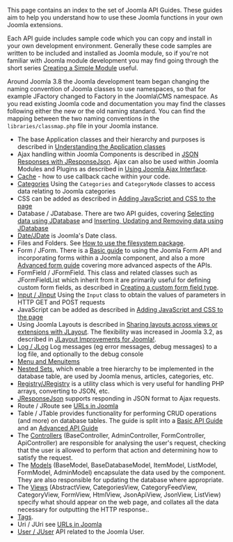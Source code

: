 <!-- Filename: API_Guides / Display title: API Guides -->

This page contains an index to the set of Joomla API Guides. These
guides aim to help you understand how to use these Joomla functions in
your own Joomla extensions.

Each API guide includes sample code which you can copy and install in
your own development environment. Generally these code samples are
written to be included and installed as Joomla module, so if you're not
familiar with Joomla module development you may find going through the
short series [Creating a Simple
Module](https://docs.joomla.org/Creating_a_simple_module "Creating a simple module")
useful.

Around Joomla 3.8 the Joomla development team began changing the naming
convention of Joomla classes to use namespaces, so that for example
JFactory changed to Factory in the Joomla\CMS namespace. As you read
existing Joomla code and documentation you may find the classes
following either the new or the old naming standard. You can find the
mapping between the two naming conventions in the
`libraries/classmap.php` file in your Joomla instance.

- The base Application classes and their hierarchy and purposes is
  described in [Understanding the Application
  classes](https://docs.joomla.org/J3.x:Understanding_the_Application_classes "J3.x:Understanding the Application classes")
- Ajax handling within Joomla Components is described in [JSON Responses
  with
  JResponseJson](https://docs.joomla.org/JSON_Responses_with_JResponseJson "JSON Responses with JResponseJson").
  Ajax can also be used within Joomla Modules and Plugins as described
  in [Using Joomla Ajax
  Interface](https://docs.joomla.org/Using_Joomla_Ajax_Interface "Using Joomla Ajax Interface").
- [Cache](https://docs.joomla.org/Cache_Basic_API_Guide "Cache Basic API Guide") -
  how to use callback cache within your code.
- [Categories](https://docs.joomla.org/Categories_and_CategoryNodes_API_Guide "Categories and CategoryNodes API Guide")
  Using the `Categories` and `CategoryNode` classes to access data
  relating to Joomla categories
- CSS can be added as described in
  <a href="https://docs.joomla.org/Adding_JavaScript_and_CSS_to_the_page"
  class="mw-redirect" title="Adding JavaScript and CSS to the page">Adding
  JavaScript and CSS to the page</a>
- Database / JDatabase. There are two API guides, covering [Selecting
  data using
  JDatabase](https://docs.joomla.org/Selecting_data_using_JDatabase "Selecting data using JDatabase")
  and [Inserting, Updating and Removing data using
  JDatabase](https://docs.joomla.org/Inserting,_Updating_and_Removing_data_using_JDatabase "Inserting, Updating and Removing data using JDatabase")
- [Date/JDate](https://docs.joomla.org/How_to_use_JDate "How to use JDate")
  is Joomla's Date class.
- Files and Folders. See [How to use the filesystem
  package](https://docs.joomla.org/How_to_use_the_filesystem_package "How to use the filesystem package").
- Form / JForm. There is a [Basic
  guide](https://docs.joomla.org/Basic_form_guide "Basic form guide") to
  using the Joomla Form API and incorporating forms within a Joomla
  component, and also a more [Advanced form
  guide](https://docs.joomla.org/Advanced_form_guide "Advanced form guide")
  covering more advanced aspects of the APIs.
- FormField / JFormField. This class and related classes such as
  JFormFieldList which inherit from it are primarily useful for defining
  custom form fields, as described in [Creating a custom form field
  type](https://docs.joomla.org/Creating_a_custom_form_field_type "Creating a custom form field type").
- [Input /
  JInput](https://docs.joomla.org/Retrieving_request_data_using_JInput "Retrieving request data using JInput")
  Using the `Input` class to obtain the values of parameters in HTTP GET
  and POST requests
- JavaScript can be added as described in
  <a href="https://docs.joomla.org/Adding_JavaScript_and_CSS_to_the_page"
  class="mw-redirect" title="Adding JavaScript and CSS to the page">Adding
  JavaScript and CSS to the page</a>
- Using Joomla Layouts is described in [Sharing layouts across views or
  extensions with
  JLayout](https://docs.joomla.org/J3.x:Sharing_layouts_across_views_or_extensions_with_JLayout "J3.x:Sharing layouts across views or extensions with JLayout").
  The flexibility was increased in Joomla 3.2, as described in [JLayout
  Improvements for
  Joomla!](https://docs.joomla.org/J3.x:JLayout_Improvements_for_Joomla! "J3.x:JLayout Improvements for Joomla!").
- [Log / JLog](https://docs.joomla.org/Using_JLog "Using JLog") Log
  messages (eg error messages, debug messages) to a log file, and
  optionally to the debug console
- [Menu and
  Menuitems](https://docs.joomla.org/Menu_and_Menuitems_API_Guide "Menu and Menuitems API Guide")
- [Nested
  Sets](https://docs.joomla.org/Using_nested_sets "Using nested sets"),
  which enable a tree hierarchy to be implemented in the database table,
  are used by Joomla menus, articles, categories, etc.
- <a href="https://github.com/joomla-framework/registry"
  class="external text" target="_blank"
  rel="nofollow noreferrer noopener">Registry/JRegistry</a> is a utility
  class which is very useful for handling PHP arrays, converting to
  JSON, etc.
- [JResponseJson](https://docs.joomla.org/JSON_Responses_with_JResponseJson "JSON Responses with JResponseJson")
  supports responding in JSON format to Ajax requests.
- Route / JRoute see [URLs in
  Joomla](https://docs.joomla.org/URLs_in_Joomla "URLs in Joomla")
- Table / JTable provides functionality for performing CRUD operations
  (and more) on database tables. The guide is split into a [Basic API
  Guide](https://docs.joomla.org/Table_Basic_API_Guide "Table Basic API Guide")
  and an [Advanced API
  Guide](https://docs.joomla.org/Table_Advanced_API_Guide "Table Advanced API Guide")
- The [Controllers](https://docs.joomla.org/Controllers "Controllers")
  (BaseController, AdminController, FormController, ApiController) are
  responsible for analysing the user's request, checking that the user
  is allowed to perform that action and determining how to satisfy the
  request.
- The [Models](https://docs.joomla.org/Models "Models") (BaseModel,
  BaseDatabaseModel, ItemModel, ListModel, FormModel, AdminModel)
  encapsulate the data used by the component. They are also responsible
  for updating the database where appropriate.
- The [Views](https://docs.joomla.org/Views "Views") (AbstractView,
  CategoriesView, CategoryFeedView, CategoryView, FormView, HtmlView,
  JsonApiView, JsonView, ListView) specify what should appear on the web
  page, and collates all the data necessary for outputting the HTTP
  response..
- [Tags](https://docs.joomla.org/Tags_API_Guide "Tags API Guide").
- Uri / JUri see [URLs in
  Joomla](https://docs.joomla.org/URLs_in_Joomla "URLs in Joomla")
- [User /
  JUser](https://docs.joomla.org/Accessing_the_current_user_object "Accessing the current user object")
  API related to the Joomla User.
